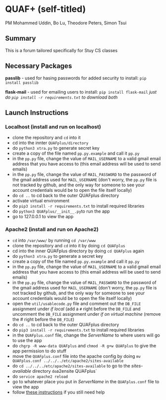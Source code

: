 # QUAF+ (self-titled)

PM Mohammed Uddin, Bo Lu, Theodore Peters, Simon Tsui

## Summary
This is a forum tailored specifically for Stuy CS classes

## Necessary Packages
**passlib** - used for hasing passwords for added security
to install: `pip install passlib`

**flask-mail** - used for emailing users
to install: `pip install flask-mail`
*just do `pip install -r requirements.txt` to download both*

## Launch Instructions

### Localhost (install and run on localhost)
- clone the repository and `cd` into it
- cd into the innter `QUAFplus/directory`
- do `python3 xtra.py` to generate  secret key
- create a copy of the file named `pp.py.example` and call it `pp.py`
- in the `pp.py` file, change the value of `MAIL_USERNAME` to a valid gmail email address that you have access to (this email address will be used to send emails)
- in the `pp.py` file, change the value of `MAIL_PASSWORD` to the password of the gmail address used for `MAIL_USERNAME` (don't worry, the `pp.py` file is not tracked by github, and the only way for someone to see your account credentials would be to open the file itself locally)
- do `cd ..` to cd back to the outer QUAFplus directory
- activate virtual environment
- do `pip3 install -r requirements.txt` to install required libraries
- do `python3 QUAFplus/__init__.py`to run the app
- go to 127.0.0.1 to view the app

### Apache2 (install and run on Apache2)
- `cd` into `/var/www/` by running `cd /var/www`
- clone the repository and `cd` into it by doing `cd QUAFplus`
- cd into the inner QUAFplus directory by doing `cd QUAFplus` again
- do `python3 xtra.py` to generate a secret key
- create a copy of the file named `pp.py.example` and call it `pp.py`
- in the `pp.py` file, change the value of `MAIL_USERNAME` to a valid gmail email address that you have access to (this email address will be used to send emails)
- in the `pp.py` file, change the value of `MAIL_PASSWORD` to the password of the gmail address used for `MAIL_USERNAME` (don't worry, the `pp.py` file is not tracked by github, and the only way for someone to see your account credentials would be to open the file itself locally)
- open the `util/usablecode.py` file and comment out the `DB_FILE` assignment under *if local* (add a `#` right before the `DB_FILE` and uncomment the `DB_FILE` assignment under *if on virtual machine* (remove the # right before the `DB_FILE`) 
- do `cd ..` to cd back to the outer QUAFplus directory
- do `pip3 install -r requirements.txt` to install required libraries
- in the `QUAFplus.conf` file, change the *ServerName* to where users will go to use the app
- do `chgrp -R www-data QUAFplus` and `chmod -R g+w QUAFplus` to give the app permission to do stuff
- move the `QUAFplus.conf` file into the apache config by doing `mv QUAFplus.conf ../../../etc/apache2/sites-available`
- do `cd ../../../etc/apache2/sites-available` to go to the *sites-available* directory 
` do `a2ensite QUAFplus`
- do `service apache2 reload`
- go to whatever place you put in *ServerName* in the `QUAFplus.conf` file to view the app
- follow [these instructions](https://docs.google.com/document/d/12b4gf9_1EiJDt6ValtoDVsZPLhGhyOdmnW4n2Xg5E-A/edit)
 if you still need help
